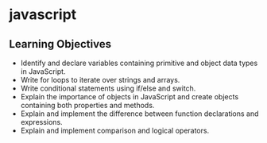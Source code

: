 # javascript
## Learning Objectives
* Identify and declare variables containing primitive and object data types in JavaScript.
* Write for loops to iterate over strings and arrays.
* Write conditional statements using if/else and switch.
* Explain the importance of objects in JavaScript and create objects containing both properties and methods.
* Explain and implement the difference between function declarations and expressions.
* Explain and implement comparison and logical operators.
